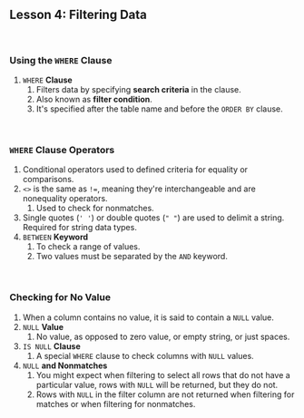 ## Lesson 4: Filtering Data
<br>

### **Using the `WHERE` Clause**

1. `WHERE` **Clause**
   1. Filters data by specifying **search criteria** in the clause.
   2. Also known as **filter condition**.
   3. It's specified after the table name and before the `ORDER BY` clause.

<br>

### **`WHERE` Clause Operators**

1. Conditional operators used to defined criteria for equality or comparisons.
2. `<>` is the same as `!=`, meaning they're interchangeable and are nonequality operators.
   1. Used to check for nonmatches.
3. Single quotes (`' '`) or double quotes (`" "`) are used to delimit a string. Required for string data types.
4. `BETWEEN` **Keyword**
   1. To check a range of values.
   2. Two values must be separated by the `AND` keyword.

<br>

### **Checking for No Value**

1. When a column contains no value, it is said to contain a `NULL` value.
2. `NULL` **Value**
   1. No value, as opposed to zero value, or empty string, or just spaces.
3. `IS NULL` **Clause**
   1. A special `WHERE` clause to check columns with `NULL` values.
4. `NULL` **and Nonmatches**
   1. You might expect when filtering to select all rows that do not have a particular value, rows with `NULL` will be returned, but they do not.
   2. Rows with `NULL` in the filter column are not returned when filtering for matches or when filtering for nonmatches.